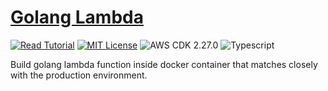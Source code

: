 # [Golang Lambda](https://apoorv.blog/golang-lambda-cdk/)

[![Read Tutorial](https://badgen.now.sh/badge/Read/Tutorial/purple)](https://apoorv.blog/golang-lambda-cdk/)
[![MIT License](https://badgen.now.sh/badge/License/MIT/blue)](https://github.com/apoorvmote/cdk-examples/blob/master/License.md)
![AWS CDK 2.27.0](https://badgen.net/badge/aws-cdk/2.27.0/yellow)
![Typescript](https://badgen.net/badge/icon/typescript?icon=typescript&label)

Build golang lambda function inside docker container that matches closely with the production environment. 